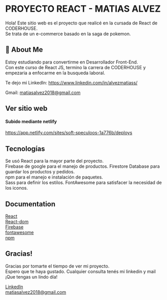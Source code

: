 # PROYECTO REACT - MATIAS ALVEZ

Hola!
Este sitio web es el proyecto que realicé en la cursada de React de CODERHOUSE.  
Se trata de un e-commerce basado en la saga de pokemon.



## 🚀 About Me
Estoy estudiando para convertirme en Desarrollador Front-End.  
Con este curso de React JS, termino la carrera de CODERHOUSE y empezaria a enfocarme en la busqueda laboral.

Te dejo mi LinkedIn: https://www.linkedin.com/in/alvezmatiass/

Gmail: matiasalvez2018@gmail.com

## Ver sitio web

#### Subido mediante netlify
https://app.netlify.com/sites/soft-speculoos-1a776b/deploys


## Tecnologías
Se usó React para la mayor parte del proyecto.  
Firebase de google para el manejo de productos.
Firestore Database para guardar los productos y pedidos.  
npm para el manejo e instalación de paquetes.  
Sass para definir los estilos. FontAwesome para satisfacer la necesidad de los iconos.  


## Documentation
[React](https://reactjs.org/)  
[React-dom](https://reactjs.org/docs/react-dom.html)  
[Firebase](https://firebase.google.com/docs?authuser=0&hl=es)  
[fontawesome](https://fontawesome.com/docs/apis/javascript/get-started)  
[npm](https://docs.npmjs.com/)


## Gracias!

Gracias por tomarte el tiempo de ver mi proyecto.  
Espero que te haya gustado. Cualquier consulta tenés mi linkedin y mail
¡Que tengas un lindo día!  


[LinkedIn](https://www.linkedin.com/in/alvezmatiass/)  
matiasalvez2018@gmail.com
